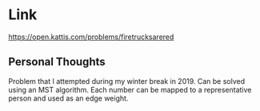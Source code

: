 # Link

https://open.kattis.com/problems/firetrucksarered

## Personal Thoughts

Problem that I attempted during my winter break in 2019. Can be solved using an MST algorithm. Each number can be mapped to a representative person and used as an edge weight.

